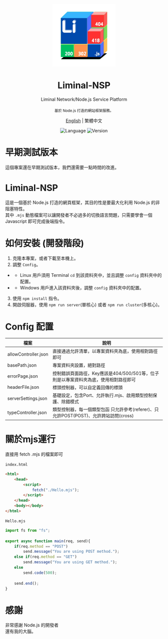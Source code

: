 <div align="center">
    <img src="./Logo.png" width="200px">
    <h1>Liminal-NSP</h1>
    <p>Liminal Network/Node.js Service Platform</p>
    <sub>基於 Node.js 打造的網站框架服務。</sub>
</div>

<div align="center">

[English](readme_en.md) | 繁體中文

![Language](https://badgen.net/badge/語言/Javascript/orange)
![Version](https://badgen.net/badge/Node版本/v24.4.1/green)

</div>

# 早期測試版本
這個專案還在早期測試版本，我們還需要一點時間的改進。

# Liminal-NSP
這是一個基於 Node.js 打造的網頁框架，其目的性是要最大化利用 Node.js 的非阻塞特性。<br>
其中 ``.mjs`` 動態檔案可以讓開發者不必過多的切換語言問題，只需要學會一個 Javascript 即可完成後端指令。

# 如何安裝 (開發階段)
1. 克隆本專案，或者下載至本機上。
2. 調整 ``Config``。
- - Linux 用戶須用 Terminal ``cd`` 到該資料夾中，並且調整 ``config`` 資料夾中的配置。
- - Windows 用戶進入該資料夾後，調整 ``config`` 資料夾中的配置。
3. 使用 ``npm install`` 指令。
4. 開啟伺服器，使用 ``npm run server``(單核心) 或者 ``npm run cluster``(多核心)。

# Config 配置
| 檔案 | 說明 |
|-----|-----|
| allowController.json | 直接通過允許清單，以專案資料夾為底，使用相對路徑即可 |
| basePath.json | 專案資料夾設置，絕對路徑 |
| errorPage.json | 控制錯誤頁面路徑，Key應該是404/500/501等，位子則是以專案資料夾為底，使用相對路徑即可 |
| headerFile.json | 標頭控制器，可以自定義回傳的標頭 |
| serverSettings.json | 基礎設定，包含Port、允許執行.mjs、啟用類型控制保護、除錯模式 |
| typeController.json | 類型控制器，每一個類型包函 只允許參考(referer)、只允許POST(POST)、允許跨站訪問(cross) |

# 關於mjs運行
直接用 fetch .mjs 的檔案即可<br>

``index.html``
```html
<html>
    <head>
        <script>
            fetch("./Hello.mjs");
        </script>
    </head>
    <body></body>
</html>
```

``Hello.mjs``
```js
import fs from "fs";

export async function main(req, send){
    if(req.method == "POST")
        send.message("You are using POST method.");
    else if(req.method == "GET")
        send.message("You are using GET method.");
    else
        send.code(500);

    send.end();
}
```

# 感謝
非常感謝 Node.js 的開發者<br>
還有我的大腦。